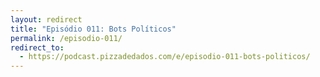```yaml
---
layout: redirect
title: "Episódio 011: Bots Políticos"
permalink: /episodio-011/
redirect_to:
  - https://podcast.pizzadedados.com/e/episodio-011-bots-politicos/
---
```

